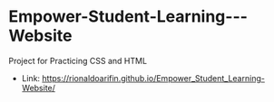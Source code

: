 # Empower-Student-Learning---Website
Project for Practicing CSS and HTML
- Link: https://rionaldoarifin.github.io/Empower_Student_Learning-Website/
